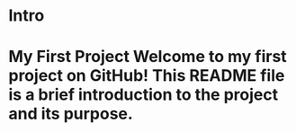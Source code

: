 # Intro
# My First Project  Welcome to my first project on GitHub! This README file is a brief introduction to the project and its purpose. 
